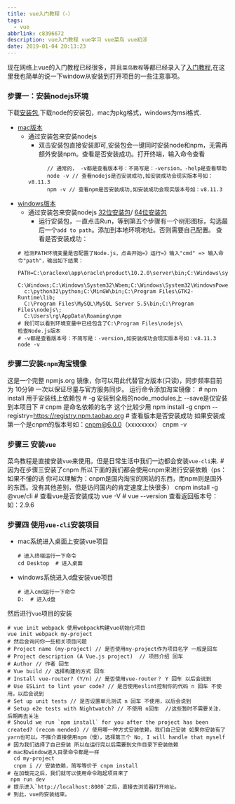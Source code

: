```yaml
---
title: vue入门教程（-）
tags:
  - vue
abbrlink: c8396672
description: vue入门教程 vue学习 vue菜鸟 vue初涉
date: 2019-01-04 20:13:23
---
```

现在网络上vue的入门教程已经很多，并且`菜鸟教程`等都已经录入了[入门教程](http://www.runoob.com/w3cnote/vue-js-quickstart.html),在这里我也简单的说一下window从安装到打开项目的一些注意事项。
<!--more-->
### 步骤一：安装nodejs环境
  下载[安装包](https://nodejs.org/en/download/),下载node的安装包，mac为pkg格式，windows为msi格式.

  * [mac版本](http://www.runoob.com/nodejs/nodejs-install-setup.html)
    * 通过安装包来安装nodejs 
      * 双击安装包直接安装即可,安装包会一键同时安装node和npm，无需再额外安装npm。查看是否安装成功。打开终端，输入命令查看
      ```
            // 通常的， -v都是查看版本号：不简写是：-version，-help是查看帮助
            node -v // 查看nodejs是否安装成功,如安装成功会现实版本号如：v8.11.3
            npm -v // 查看npm是否安装成功,如安装成功会现实版本号如：v8.11.3
      ```
  * [windows版本](http://www.runoob.com/nodejs/nodejs-install-setup.html)    
      * 通过安装包来安装nodejs [32位安装包](https://nodejs.org/dist/v4.4.3/node-v4.4.3-x86.msi)/ [64位安装包](https://nodejs.org/dist/v4.4.3/node-v4.4.3-x64.msi)
        * 运行安装包，一直点击Run，等到第五个步骤有一个树形图标，勾选最后一个`add to path`。添加到本地环境地址。否则需要自己配置。
          查看是否安装成功：
      ```
      # 检测PATH环境变量是否配置了Node.js，点击开始=》运行=》输入"cmd" => 输入命令"path"，输出如下结果：
        PATH=C:\oraclexe\app\oracle\product\10.2.0\server\bin;C:\Windows\system32;
        C:\Windows;C:\Windows\System32\Wbem;C:\Windows\System32\WindowsPowerShell\v1.0\;
        c:\python32\python;C:\MinGW\bin;C:\Program Files\GTK2-Runtime\lib;
        C:\Program Files\MySQL\MySQL Server 5.5\bin;C:\Program Files\nodejs\;
        C:\Users\rg\AppData\Roaming\npm
      # 我们可以看到环境变量中已经包含了C:\Program Files\nodejs\
      检查Node.js版本
      # -v都是查看版本号：不简写是：-version,如安装成功会现实版本号如：v8.11.3
      node -v
      ```

### 步骤二安装`cnpm`淘宝镜像
  这是一个完整 npmjs.org 镜像，你可以用此代替官方版本(只读)，同步频率目前为 10分钟 一次以保证尽量与官方服务同步。
  运行命令添加淘宝镜像：
      # npm install 用于安装线上依赖包
      # -g 安装到全局的node_modules上 --save是仅安装到本项目下
      # cnpm 是命名依赖的名字 这个比较少用
      npm install -g cnpm --registry=https://registry.npm.taobao.org
      # 查看版本是否安装成功 如果安装成 第一个是cnpm的版本号如：cnpm@6.0.0（xxxxxxxx）
      cnpm -v 

### 步骤三 安装`vue`
  菜鸟教程是直接安装`vue`来使用。但是日常生活中我们一边都会安装`vue-cli`来.
    # 因为在步骤三安装了cnpm 所以下面的我们都会使用cnpm来进行安装依赖（ps：如果不懂的话 你可以理解为：cnpm是国内淘宝的网站的东西，而npm则是国外的东西。没有其他差别，但是访问国内的肯定速度上快很多）
    cnpm install -g @vue/cli
    # 查看vue是否安装成功
    vue -V
    # vue --version 查看返回版本号：如：2.9.6
### 步骤四 使用`vue-cli`安装项目
  * mac系统进入桌面上安装vue项目
    ```
    # 进入终端运行一下命令
    cd Desktop  # 进入桌面
    ```
  * windows系统进入d盘安装vue项目
    ```
    # 进入cmd运行一下命令
    D:  # 进入d盘
    ```
  然后进行`vue`项目的安装
  ```
  # vue init webpack 使用webpack构建vue初始化项目
  vue init webpack my-project
  # 然后会询问你一些相关项目问题
  # Project name (my-project) // 是否使用my-project作为项目名字 一般是回车
  # Project description (A Vue.js project)  // 项目介绍 回车
  # Author // 作者 回车
  # Vue build // 选择构建的方式 回车
  # Install vue-router? (Y/n) // 是否使用vue-router？ Y 回车 以后会说到
  # Use ESLint to lint your code? // 是否使用eslint控制你的代码 n 回车 不使用，以后会说到
  # Set up unit tests // 是否设置单元测试 n 回车 不使用，以后会说到
  # Setup e2e tests with Nightwatch? // 不使用 n回车  //这些暂时不需要关注，后期再去关注
  # Should we run `npm install` for you after the project has been created? (recom mended) // 使用哪一种方式安装依赖，我们自己安装 如果你安装有了yarn也可以。不推介直接使用npm（慢），选择第三个 No, I will handle that myself
  # 因为我们选择了自己安装 所以在运行完以后需要到文件目录下安装依赖
  # mac和window进入目录命令都是一样
    cd my-project
    cnpm i // 安装依赖，简写等价于 cnpm install
  # 在加载完之后，我们就可以使用命令跑起项目来了
   npm run dev
  # 提示进入`http://localhost:8080`之后，直接去浏览器打开地址。
  # 到此，vue的安装结束。
  ```